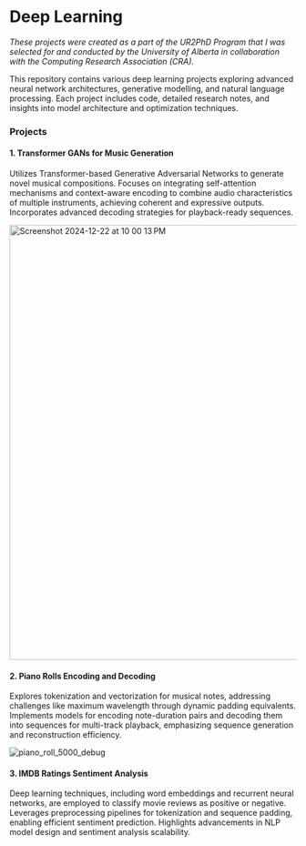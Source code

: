 # Deep Learning 

*These projects were created as a part of the UR2PhD Program that I was selected for and conducted by the University of Alberta in collaboration with the Computing Research Association (CRA).* 

This repository contains various deep learning projects exploring advanced neural network architectures, generative modelling, and natural language processing. Each project includes code, detailed research notes, and insights into model architecture and optimization techniques.

### Projects

#### 1. Transformer GANs for Music Generation
Utilizes Transformer-based Generative Adversarial Networks to generate novel musical compositions. Focuses on integrating self-attention mechanisms and context-aware encoding to combine audio characteristics of multiple instruments, achieving coherent and expressive outputs. Incorporates advanced decoding strategies for playback-ready sequences.

<img width="764" alt="Screenshot 2024-12-22 at 10 00 13 PM" src="https://github.com/user-attachments/assets/ea32fe02-1db5-4346-8b23-39efd1e9e378" />


#### 2. Piano Rolls Encoding and Decoding
Explores tokenization and vectorization for musical notes, addressing challenges like maximum wavelength through dynamic padding equivalents. Implements models for encoding note-duration pairs and decoding them into sequences for multi-track playback, emphasizing sequence generation and reconstruction efficiency.

![piano_roll_5000_debug](https://github.com/user-attachments/assets/be290ede-223f-4489-82ca-ff2ba4f80101)


#### 3. IMDB Ratings Sentiment Analysis
Deep learning techniques, including word embeddings and recurrent neural networks, are employed to classify movie reviews as positive or negative. Leverages preprocessing pipelines for tokenization and sequence padding, enabling efficient sentiment prediction. Highlights advancements in NLP model design and sentiment analysis scalability.
